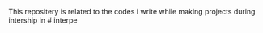 This repositery is related to the codes i write while making projects during intership in # interpe
